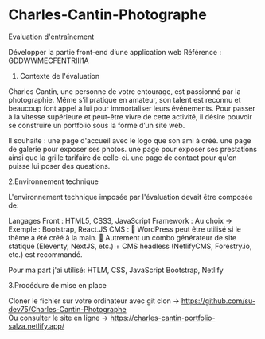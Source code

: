 # Charles-Cantin-Photographe
Evaluation d'entraînement

Développer la partie front-end d’une application web
Référence : GDDWWMECFENTRIII1A

1. Contexte de l'évaluation

Charles Cantin, une personne de votre entourage, est passionné par la photographie.
Même s’il pratique en amateur, son talent est reconnu et beaucoup font appel à lui pour immortaliser 
leurs événements.
Pour passer à la vitesse supérieure et peut-être vivre de cette activité, il désire pouvoir se construire un 
portfolio sous la forme d’un site web.

Il souhaite :
une page d'accueil avec le logo que son ami à créé.
une page de galerie pour exposer ses photos.
une page pour exposer ses prestations ainsi que la grille tarifaire de celle-ci.
une page de contact pour qu'on puisse lui poser des questions.

2.Environnement technique

L'environnement technique imposée par l'évaluation devait être composée de:

Langages Front : HTML5, CSS3, JavaScript
Framework : Au choix -> Exemple : Bootstrap, React.JS
CMS :
 WordPress peut être utilisé si le thème a été créé à la main.
 Autrement un combo générateur de site statique (Eleventy, NextJS, etc.) + CMS headless
(NetlifyCMS, Forestry.io, etc.) est recommandé.

Pour ma part j'ai utilisé:
HTLM, CSS, JavaScript
Bootstrap,
Netlify

3.Procédure de mise en place

Cloner le fichier sur votre ordinateur avec git clon -> https://github.com/su-dev75/Charles-Cantin-Photographe  
Ou consulter le site en ligne -> https://charles-cantin-portfolio-salza.netlify.app/
